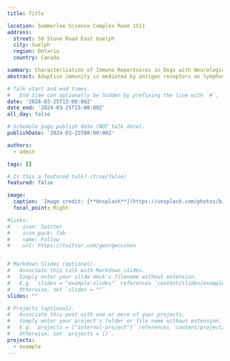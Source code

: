 ```yaml
---
title: Title

location: Summerlee Science Complex Room 1511
address:
  street: 50 Stone Road East Guelph
  city: Guelph
  region: Ontario
  country: Canada

summary: Characterization of Immune Repertoires in Dogs with Neurologic Disease
abstract: Adaptive immunity is mediated by antigen receptors on lymphocytes. These receptors are non-germline encoded and are created at random in every lymphocyte. Lymphocyte antigen receptors facilitate the recognition of foreign or self-antigen, and the abundance of specific clones that are encountered in an individual reflects prior contact. Consequently, understanding the composition of an individual’s immune repertoire, i.e. the range of lymphocyte antigen receptor sequences, can yield insights into infectious or immune-mediated conditions. Given the vastness of the antigen receptor sequence space, it is essential to reduce its complexity by identifying similar, functionally related sequences by clustering. However, the clustering of immune repertoire data is challenging due to the computational cost associated with pairwise sequence comparison. To overcome this limitation, I developed Anchor Clustering, an unsupervised clustering method designed to identify similar sequences from millions of antigen receptor gene sequences was created (Chapter 2). The results demonstrate that Anchor Clustering is faster than existing pairwise comparison clustering methods while achieving similar clustering quality. I then applied Anchor Clustering to characterize immune repertoires in dogs with neurologic disease across two different anatomical compartments. I first provide a detailed analysis of variable and joining gene usage is provided firstly and a network analysis for immune repertoires in the cerebrospinal fluid (CSF) from dogs with neurologic disease is performed (Chapter 3). I then characterize immune repertoires in the nervous tissue (NT) from dogs with Meningoencephalitides of Unknown Origin (MUO), a common and devastating disease of dogs (Chapter 4). Lastly, I investigate the shared repertoire space between the CSF and NT compartments (Chapter 5). I show that immune repertoires in both compartments share similar V/J gene usage and k-mer frequencies, and I identify receptor sequences that are found in both compartments and that are associated with distinct diseases. These findings show that CSF samples can be used to interrogate disease processes in the NT and that disease-associated immune repertoires could be harnessed as an ante-mortem tool for the diagnosis of central nervous system diseases in dogs.

# Talk start and end times.
#   End time can optionally be hidden by prefixing the line with `#`.
date: '2024-03-25T13:00:00Z'
date_end: '2024-03-25T15:00:00Z'
all_day: false

# Schedule page publish date (NOT talk date).
publishDate: '2024-03-25T00:00:00Z'

authors:
  - admin

tags: []

# Is this a featured talk? (true/false)
featured: false

image:
  caption: 'Image credit: [**Unsplash**](https://unsplash.com/photos/bzdhc5b3Bxs)'
  focal_point: Right

#links:
#  - icon: twitter
#    icon_pack: fab
#    name: Follow
#    url: https://twitter.com/georgecushen


# Markdown Slides (optional).
#   Associate this talk with Markdown slides.
#   Simply enter your slide deck's filename without extension.
#   E.g. `slides = "example-slides"` references `content/slides/example-slides.md`.
#   Otherwise, set `slides = ""`.
slides: ""

# Projects (optional).
#   Associate this post with one or more of your projects.
#   Simply enter your project's folder or file name without extension.
#   E.g. `projects = ["internal-project"]` references `content/project/deep-learning/index.md`.
#   Otherwise, set `projects = []`.
projects:
  - example
---
```


